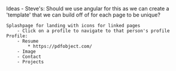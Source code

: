Ideas - Steve's:
    Should we use angular for this as we can create a 'template' that we can build off of for each page to be unique?

    Splashpage for landing with icons for linked pages
        - Click on a profile to navigate to that person's profile
    Profile:
        - Resume
            * https://pdfobject.com/
        - Image
        - Contact
        - Projects

